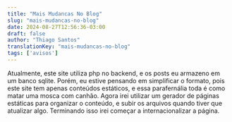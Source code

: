 ```yaml
---
title: "Mais Mudancas No Blog"
slug: "mais-mudancas-no-blog"
date: 2024-08-27T12:56:36-03:00
draft: false
author: "Thiago Santos"
translationKey: "mais-mudancas-no-blog"
tags: ['avisos']
---
```


Atualmente, este site utiliza php no backend, e os posts eu armazeno em um banco sqlite. Porém, eu estive pensando em simplificar o formato, pois este site tem apenas conteúdos estáticos, e essa parafernália toda é como matar uma mosca com canhão. Agora irei utilizar um gerador de páginas estáticas para organizar o conteúdo, e subir os arquivos quando tiver que atualizar algo. Terminando isso irei começar a internacionalizar a página.
